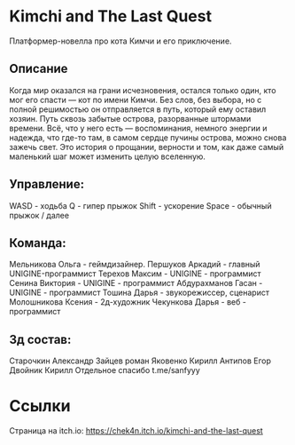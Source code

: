 # Kimchi and The Last Quest
Платформер-новелла про кота Кимчи и его приключение.

## Описание
Когда мир оказался на грани исчезновения, остался только один, кто мог его спасти — кот по имени Кимчи. Без слов, без выбора, но с полной решимостью он отправляется в путь, который ему оставил хозяин. Путь сквозь забытые острова, разорванные штормами времени. Всё, что у него есть — воспоминания, немного энергии и надежда, что где-то там, в самом сердце пучины острова, можно снова зажечь свет. Это история о прощании, верности и том, как даже самый маленький шаг может изменить целую вселенную.

## Управление: 
WASD - ходьба 
Q - гипер прыжок
Shift - ускорение
Space - обычный прыжок / далее

## Команда:
Мельникова Ольга - геймдизайнер.
Першуков Аркадий - главный UNIGINE-программист
Терехов Максим - UNIGINE - программист
Сенина Виктория - UNIGINE - программист
Абдурахманов Гасан - UNIGINE - программист
Тошина Дарья - звукорежиссер, сценарист
Молошникова Ксения - 2д-художник
Чекункова Дарья - веб - программист

## 3д состав:
Старочкин Александр
Зайцев роман
Яковенко Кирилл
Антипов Егор
Двойник Кирилл
Отдельное спасибо t.me/sanfyyy

# Ссылки
Страница на itch.io: https://chek4n.itch.io/kimchi-and-the-last-quest
